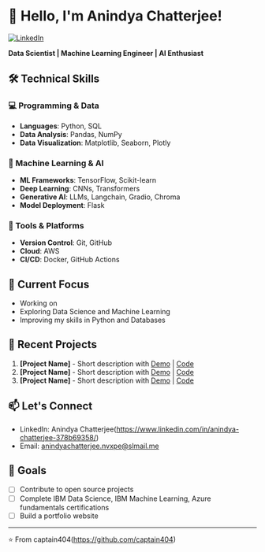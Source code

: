 # 👋 Hello, I'm Anindya Chatterjee!

[![LinkedIn](https://img.shields.io/badge/LinkedIn-Connect-blue)](https://www.linkedin.com/in/anindya-chatterjee-378b69358/)

**Data Scientist | Machine Learning Engineer | AI Enthusiast**

## 🛠️ Technical Skills

### 💻 Programming & Data
- **Languages**: Python, SQL
- **Data Analysis**: Pandas, NumPy
- **Data Visualization**: Matplotlib, Seaborn, Plotly

### 🤖 Machine Learning & AI
- **ML Frameworks**: TensorFlow, Scikit-learn
- **Deep Learning**: CNNs, Transformers
- **Generative AI**: LLMs, Langchain, Gradio, Chroma
- **Model Deployment**: Flask

### 🧰 Tools & Platforms
- **Version Control**: Git, GitHub
- **Cloud**: AWS
- **CI/CD**: Docker, GitHub Actions

## 🔭 Current Focus
- Working on 
- Exploring Data Science and Machine Learning
- Improving my skills in Python and Databases

## 🌱 Recent Projects
1. **[Project Name]** - Short description with [Demo](link) | [Code](link)
2. **[Project Name]** - Short description with [Demo](link) | [Code](link)
3. **[Project Name]** - Short description with [Demo](link) | [Code](link)

## 📫 Let's Connect
- LinkedIn: Anindya Chatterjee(https://www.linkedin.com/in/anindya-chatterjee-378b69358/)
- Email: anindyachatterjee.nvxpe@slmail.me

## 🎯 Goals
- [ ] Contribute to open source projects
- [ ] Complete IBM Data Science, IBM Machine Learning, Azure fundamentals certifications
- [ ] Build a portfolio website

---

⭐️ From captain404(https://github.com/captain404)
